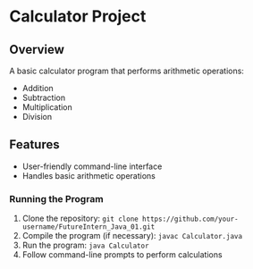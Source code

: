 # Calculator Project

## Overview

A basic calculator program that performs arithmetic operations:

* Addition
* Subtraction
* Multiplication
* Division

## Features

* User-friendly command-line interface
* Handles basic arithmetic operations



### Running the Program

1. Clone the repository: `git clone https://github.com/your-username/FutureIntern_Java_01.git`
2. Compile the program (if necessary): `javac Calculator.java`
3. Run the program: `java Calculator`
4. Follow command-line prompts to perform calculations

